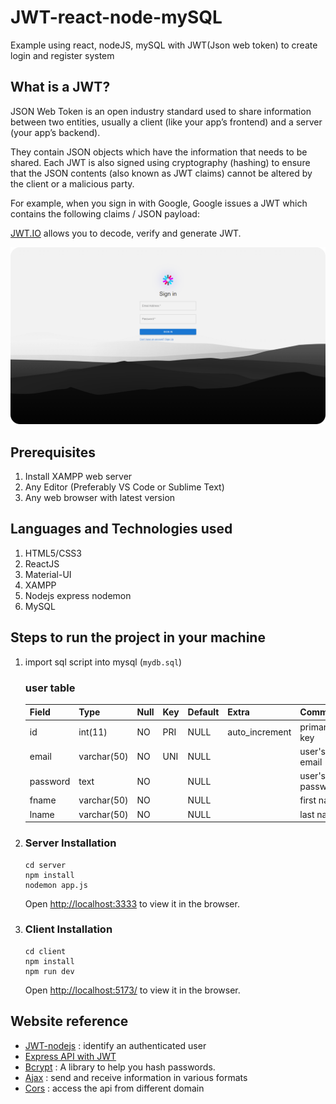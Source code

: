 # JWT-react-node-mySQL
Example using react, nodeJS, mySQL with JWT(Json web token) to create login and register system

## What is a JWT?
JSON Web Token is an open industry standard used to share information between two entities, usually a client (like your app’s frontend) and a server (your app’s backend).

They contain JSON objects which have the information that needs to be shared. Each JWT is also signed using cryptography (hashing) to ensure that the JSON contents (also known as JWT claims) cannot be altered by the client or a malicious party.

For example, when you sign in with Google, Google issues a JWT which contains the following claims / JSON payload:

[JWT.IO](https://jwt.io/) allows you to decode, verify and generate JWT.

<img src="./screenshots.png"/>

## Prerequisites
1. Install XAMPP web server
2. Any Editor (Preferably VS Code or Sublime Text)
3. Any web browser with latest version

## Languages and Technologies used
1. HTML5/CSS3
2. ReactJS
3. Material-UI
4. XAMPP
5. Nodejs express nodemon
6. MySQL

## Steps to run the project in your machine
1. import sql script into mysql (`mydb.sql`)
    ### user table

    | Field    | Type        | Null | Key | Default | Extra          | Comment         |
    |----------|-------------|------|-----|---------|----------------|-----------------|
    | id       | int(11)     | NO   | PRI | NULL    | auto_increment | primary key     |
    | email    | varchar(50) | NO   | UNI | NULL    |                | user's email    |
    | password | text        | NO   |     | NULL    |                | user's password |
    | fname    | varchar(50) | NO   |     | NULL    |                | first name      |
    | lname    | varchar(50) | NO   |     | NULL    |                | last name       |


2. ### Server Installation
    ``````````````````````````
    cd server 
    npm install
    nodemon app.js
    ``````````````````````````
    Open [http://localhost:3333](http://localhost:3333) to view it in the browser.
3. ### Client Installation
    ``````````````````````````
    cd client
    npm install
    npm run dev
    ``````````````````````````
    Open [http://localhost:5173/](http://localhost:5173/) to view it in the browser.

## Website reference
- [JWT-nodejs](https://www.npmjs.com/package/jsonwebtoken) : identify an authenticated user
- [Express API with JWT](https://gist.github.com/thebigredgeek/230368bd92aa19e3f6638b659edf5cef)
- [Bcrypt](https://www.npmjs.com/package/bcrypt) : A library to help you hash passwords.
- [Ajax](https://reactjs.org/docs/faq-ajax.html) : send and receive information in various formats
- [Cors](https://www.npmjs.com/package/cors) : access the api from different domain